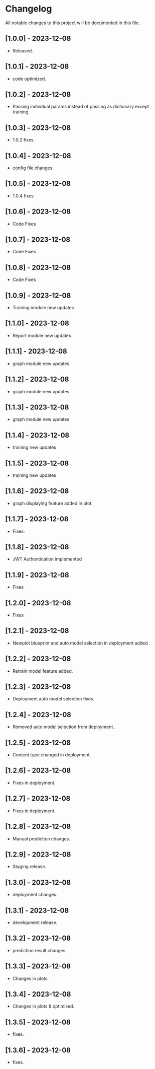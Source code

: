 # Changelog

All notable changes to this project will be documented in this file.

## [1.0.0] - 2023-12-08
- Released.

## [1.0.1] - 2023-12-08
- code optimized.

## [1.0.2] - 2023-12-08
- Passing individual params instead of passing as dictionary except training.

## [1.0.3] - 2023-12-08
- 1.0.2 fixes.

## [1.0.4] - 2023-12-08
- config file changes.

## [1.0.5] - 2023-12-08
- 1.0.4 fixes

## [1.0.6] - 2023-12-08
- Code Fixes

## [1.0.7] - 2023-12-08
- Code Fixes

## [1.0.8] - 2023-12-08
- Code Fixes

## [1.0.9] - 2023-12-08
- Training module new updates

## [1.1.0] - 2023-12-08
- Report module new updates

## [1.1.1] - 2023-12-08
- graph module new updates

## [1.1.2] - 2023-12-08
- graph module new updates

## [1.1.3] - 2023-12-08
- graph module new updates

## [1.1.4] - 2023-12-08
- training new updates

## [1.1.5] - 2023-12-08
- training new updates 

## [1.1.6] - 2023-12-08
- graph displaying feature added in plot.

## [1.1.7] - 2023-12-08
- Fixes.

## [1.1.8] - 2023-12-08
- JWT Authentication implemented

## [1.1.9] - 2023-12-08
- Fixes

## [1.2.0] - 2023-12-08
- Fixes

## [1.2.1] - 2023-12-08
- Newplot blueprint and auto model selection in deployment added .

## [1.2.2] - 2023-12-08
- Retrain model feature added.

## [1.2.3] - 2023-12-08
- Deployment auto model selection fixes.

## [1.2.4] - 2023-12-08
- Removed auto model selection from deployment .

## [1.2.5] - 2023-12-08
- Content type changed in deployment.

## [1.2.6] - 2023-12-08
- Fixes in deployment.

## [1.2.7] - 2023-12-08
- Fixes in deployment.

## [1.2.8] - 2023-12-08
- Manual prediction changes.

## [1.2.9] - 2023-12-08
- Staging release.

## [1.3.0] - 2023-12-08
- deployment changes.

## [1.3.1] - 2023-12-08
- development release.

## [1.3.2] - 2023-12-08
- prediction result changes.

## [1.3.3] - 2023-12-08
- Changes in plots.

## [1.3.4] - 2023-12-08
- Changes in plots & optimised.

## [1.3.5] - 2023-12-08
- fixes.

## [1.3.6] - 2023-12-08
- fixes.